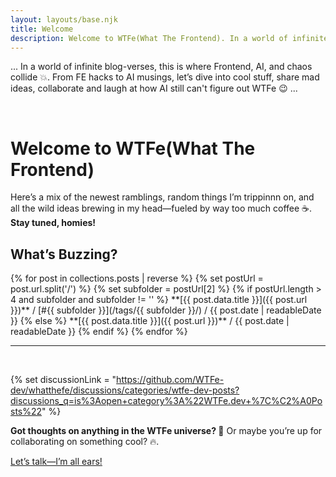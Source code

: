 ```yaml
---
layout: layouts/base.njk
title: Welcome
description: Welcome to WTFe(What The Frontend). In a world of infinite blog-verses, this is where frontend, AI, and chaos collide.
---
```


... In a world of infinite blog-verses, this is where Frontend, AI, and chaos collide 💥. From FE hacks to AI musings, let’s dive into cool stuff, share mad ideas, collaborate and laugh at how AI still can't figure out WTFe 😉 ...

<br />

# Welcome to WTFe(What The Frontend)
Here’s a mix of the newest ramblings, random things I’m trippinnn on, and all the wild ideas brewing in my head—fueled by way too much coffee ☕️. **Stay tuned, homies!**

## What’s Buzzing?

<div class="custom-list-wrapper">
    {% for post in collections.posts | reverse %}
        {% set postUrl = post.url.split('/') %}
        {% set subfolder = postUrl[2] %}
            {% if postUrl.length > 4 and subfolder and subfolder != '' %}
                **[{{ post.data.title }}]({{ post.url }})** / [#{{ subfolder }}](/tags/{{ subfolder }}/) / {{ post.date | readableDate }}
            {% else %}
                **[{{ post.data.title }}]({{ post.url }})** / {{ post.date | readableDate }}
            {% endif %}
    {% endfor %}
</div>

<hr />

<br />

{% set discussionLink = "https://github.com/WTFe-dev/whatthefe/discussions/categories/wtfe-dev-posts?discussions_q=is%3Aopen+category%3A%22WTFe.dev+%7C%C2%A0Posts%22" %}
<p><strong>Got thoughts on anything in the WTFe universe? 🤔</strong> Or maybe you’re up for collaborating on something cool? 🔥.</p>
<p><a class="move-left-2px" href="{{ discussionLink }}" title="Let’s talk—I’m all ears! on WTFe.dev Github" target="_blank">Let’s talk—I’m all ears!</a></p>
